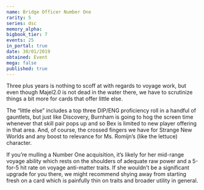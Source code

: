 ```yaml
---
name: Bridge Officer Number One
rarity: 5
series: dsc
memory_alpha:
bigbook_tier: 7
events: 25
in_portal: true
date: 30/01/2019
obtained: Event
mega: false
published: true
---
```


Three plus years is nothing to scoff at with regards to voyage work, but even though Majel2.0 is not dead in the water there, we have to scrutinize things a bit more for cards that offer little else.

The “little else” includes a top three DIP/ENG proficiency roll in a handful of gauntlets, but just like Discovery, Burnham is going to hog the screen time whenever that skill pair pops up and so Bex is limited to new player offering in that area. And, of course, the crossed fingers we have for Strange New Worlds and any boost to relevance for Ms. Romijn’s (like the lettuce) character.

If you’re mulling a Number One acquisition, it’s likely for her mid-range voyage ability which rests on the shoulders of adequate raw power and a 5-for-5 hit rate on voyage anti-matter traits. If she wouldn’t be a significant upgrade for you there, we might recommend shying away from starting fresh on a card which is painfully thin on traits and broader utility in general.
